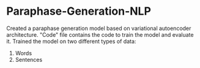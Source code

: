 # Paraphase-Generation-NLP

Created a paraphase generation model based on variational autoencoder architecture.
"Code" file contains the code to train the model and evaluate it.
Trained the model on two different types of data:
  1. Words
  2. Sentences
 
